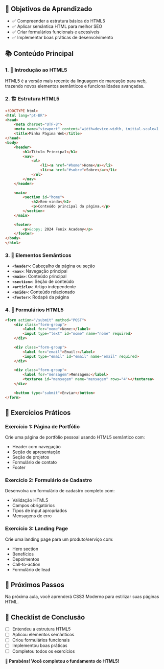 
## 🎯 Objetivos de Aprendizado
- ✅ Compreender a estrutura básica do HTML5
- ✅ Aplicar semântica HTML para melhor SEO
- ✅ Criar formulários funcionais e acessíveis
- ✅ Implementar boas práticas de desenvolvimento

## 📚 Conteúdo Principal

### 1. 🌟 Introdução ao HTML5
HTML5 é a versão mais recente da linguagem de marcação para web, trazendo novos elementos semânticos e funcionalidades avançadas.

### 2. 🏗️ Estrutura HTML5
```html
<!DOCTYPE html>
<html lang="pt-BR">
<head>
    <meta charset="UTF-8">
    <meta name="viewport" content="width=device-width, initial-scale=1.0">
    <title>Minha Página Web</title>
</head>
<body>
    <header>
        <h1>Título Principal</h1>
        <nav>
            <ul>
                <li><a href="#home">Home</a></li>
                <li><a href="#sobre">Sobre</a></li>
            </ul>
        </nav>
    </header>
    
    <main>
        <section id="home">
            <h2>Bem-vindo</h2>
            <p>Conteúdo principal da página.</p>
        </section>
    </main>
    
    <footer>
        <p>&copy; 2024 Fenix Academy</p>
    </footer>
</body>
</html>
```

### 3. 🎨 Elementos Semânticos
- **`<header>`**: Cabeçalho da página ou seção
- **`<nav>`**: Navegação principal
- **`<main>`**: Conteúdo principal
- **`<section>`**: Seção de conteúdo
- **`<article>`**: Artigo independente
- **`<aside>`**: Conteúdo relacionado
- **`<footer>`**: Rodapé da página

### 4. 📝 Formulários HTML5
```html
<form action="/submit" method="POST">
    <div class="form-group">
        <label for="nome">Nome:</label>
        <input type="text" id="nome" name="nome" required>
    </div>
    
    <div class="form-group">
        <label for="email">Email:</label>
        <input type="email" id="email" name="email" required>
    </div>
    
    <div class="form-group">
        <label for="mensagem">Mensagem:</label>
        <textarea id="mensagem" name="mensagem" rows="4"></textarea>
    </div>
    
    <button type="submit">Enviar</button>
</form>
```

## 🧪 Exercícios Práticos

### Exercício 1: Página de Portfólio
Crie uma página de portfólio pessoal usando HTML5 semântico com:
- Header com navegação
- Seção de apresentação
- Seção de projetos
- Formulário de contato
- Footer

### Exercício 2: Formulário de Cadastro
Desenvolva um formulário de cadastro completo com:
- Validação HTML5
- Campos obrigatórios
- Tipos de input apropriados
- Mensagens de erro

### Exercício 3: Landing Page
Crie uma landing page para um produto/serviço com:
- Hero section
- Benefícios
- Depoimentos
- Call-to-action
- Formulário de lead

## 🚀 Próximos Passos
Na próxima aula, você aprenderá CSS3 Moderno para estilizar suas páginas HTML.

## 📝 Checklist de Conclusão
- [ ] Entendeu a estrutura HTML5
- [ ] Aplicou elementos semânticos
- [ ] Criou formulários funcionais
- [ ] Implementou boas práticas
- [ ] Completou todos os exercícios

**🎉 Parabéns! Você completou o fundamento do HTML5!**
